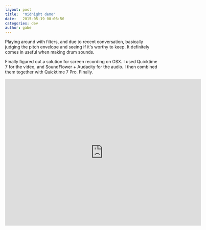 ```yaml
---
layout: post
title:  "midnight demo"
date:   2015-05-19 00:06:50
categories: dev
author: gabe
---
```


Playing around with filters, and due to recent conversation, basically judging the pitch envelope and seeing if it's worthy to keep. It definitely comes in useful when making drum sounds.

Finally figured out a solution for screen recording on OSX. I used Quicktime 7 for the video, and SoundFlower + Audacity for the audio. I then combined them together with Quicktime 7 Pro. Finally.

<iframe width="640" height="480" src="https://www.youtube.com/embed/8Od-IqLKais?rel=0&amp;showinfo=0" frameborder="0" allowfullscreen></iframe>